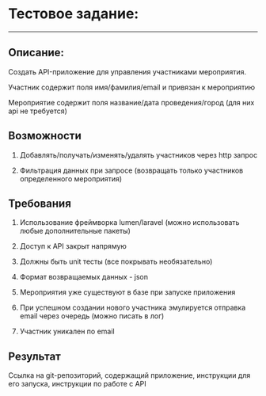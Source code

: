 # Тестовое задание: 
---

## Описание:

Создать API-приложение для управления участниками мероприятия.

Участник содержит поля имя/фамилия/email и привязан к мероприятию

Мероприятие содержит поля название/дата проведения/город (для них api не требуется)


## Возможности

1. Добавлять/получать/изменять/удалять участников через http запрос

2. Фильтрация данных при запросе (возвращать только участников определенного мероприятия)


## Требования

1. Использование фреймворка lumen/laravel (можно использовать любые дополнительные пакеты)

2. Доступ к API закрыт напрямую

3. Должны быть unit тесты (все покрывать необязательно)

4. Формат возвращаемых данных - json
 
5. Мероприятия уже существуют в базе при запуске приложения

6. При успешном создании нового участника эмулируется отправка email через очередь (можно писать в лог)

7. Участник уникален по email

## Результат

Ссылка на git-репозиторий, содержащий приложение, инструкции для его запуска, инструкции по работе с API